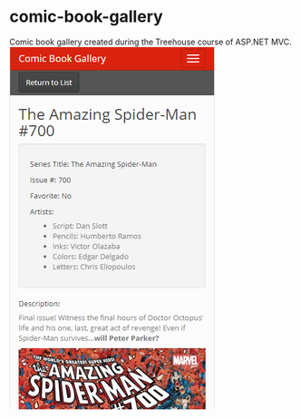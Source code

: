 # comic-book-gallery

Comic book gallery created during the Treehouse course of ASP.NET MVC.
![image](https://github.com/georgianally/comic-book-gallery/blob/master/Capture.PNG)
